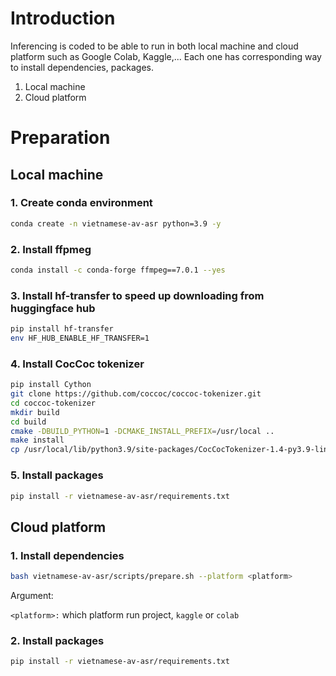 # Introduction
Inferencing is coded to be able to run in both local machine and cloud platform such as Google Colab, Kaggle,...
Each one has corresponding way to install dependencies, packages.
1. Local machine
2. Cloud platform

# Preparation

## Local machine
### 1. Create conda environment
```bash
conda create -n vietnamese-av-asr python=3.9 -y
``` 

[//]: # (Make sure python's version is 3.9 in order to avoid unexpected errors)

[//]: # (Check version fo python)

[//]: # (```bash)

[//]: # (python --version #should be 3.9.*)

[//]: # (```)

[//]: # (Update python version if not matched)

[//]: # (```bash)

[//]: # (conda install --channel defaults conda python=3.10 --yes)

[//]: # (```)

### 2. Install ffpmeg
```bash
conda install -c conda-forge ffmpeg==7.0.1 --yes
```

### 3. Install hf-transfer to speed up downloading from huggingface hub
```bash
pip install hf-transfer
env HF_HUB_ENABLE_HF_TRANSFER=1
```


### 4. Install CocCoc tokenizer
```bash
pip install Cython
git clone https://github.com/coccoc/coccoc-tokenizer.git
cd coccoc-tokenizer
mkdir build
cd build
cmake -DBUILD_PYTHON=1 -DCMAKE_INSTALL_PREFIX=/usr/local ..
make install
cp /usr/local/lib/python3.9/site-packages/CocCocTokenizer-1.4-py3.9-linux-x86_64.egg/CocCocTokenizer.* /path/to/env/site-packages
```
### 5. Install packages
```bash
pip install -r vietnamese-av-asr/requirements.txt
```
## Cloud platform
### 1. Install dependencies 
```bash
bash vietnamese-av-asr/scripts/prepare.sh --platform <platform>
```
Argument:

`<platform>:` which platform run project, `kaggle` or `colab`
### 2. Install packages
```bash
pip install -r vietnamese-av-asr/requirements.txt
```